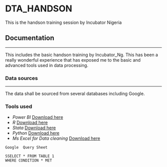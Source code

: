# DTA_HANDSON
This is the handson training session by Incubator Nigeria
## **Documentation**
---
This includes the basic handson training by Incubator_Ng. This has been a really wonderful experience that has exposed me to the basic and advanced tools used in data processing.
### Data sources
---
The data shall be sourced from several databases including Google.
### Tools used
- *Power BI* [Download here](https://powerbi.microsoft.com/en-us/downloads/)
- *R* [Download here](https://posit.co/downloads/)
- *Stata* [Download here](https://download.stata.com/download/)
- *Python* [Download here](https://www.python.org/downloads/)
- *Ms Excel for Data cleaning* [Download here](https://www.microsoft.com/en-us/microsoft-365/excel)

~~~
Google  Query Sheet

SSELECT * FROM TABLE 1
WHERE CONDITION * MET
~~~

